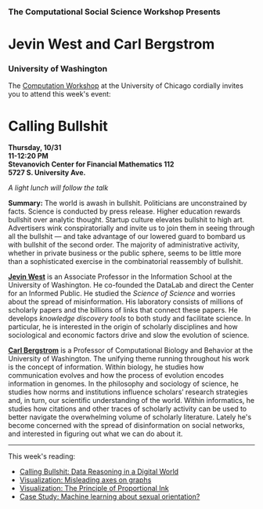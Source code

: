 
### The Computational Social Science Workshop Presents
# Jevin West and Carl Bergstrom
### University of Washington


The [Computation Workshop](https://macss.uchicago.edu/content/computation-workshop) at the University of Chicago cordially invites you to attend this week's event:

# Calling Bullshit

**Thursday, 10/31**<br>
**11-12:20 PM**<br>
**Stevanovich Center for Financial Mathematics 112**<br>
**5727 S. University Ave.** <br>

*A light lunch will follow the talk*
<br>

**Summary:** The world is awash in bullshit. Politicians are unconstrained by facts. Science is conducted by press release. Higher education rewards bullshit over analytic thought. Startup culture elevates bullshit to high art. Advertisers wink conspiratorially and invite us to join them in seeing through all the bullshit — and take advantage of our lowered guard to bombard us with bullshit of the second order. The majority of administrative activity, whether in private business or the public sphere, seems to be little more than a sophisticated exercise in the combinatorial reassembly of bullshit.


[**Jevin West**](https://jevinwest.org/) is an Associate Professor in the Information School at the University of Washington. He co-founded the DataLab and direct the Center for an Informed Public. He studied the *Science of Science* and worries about the spread of misinformation. His laboratory consists of millions of scholarly papers and the billions of links that connect these papers. He develops *knowledge discovery tools* to both study and facilitate science. In particular, he is interested in the origin of scholarly disciplines and how sociological and economic factors drive and slow the evolution of science.

[**Carl Bergstrom**](https://www.biology.washington.edu/people/profile/carl-bergstrom) is a Professor of Computational Biology and Behavior at the University of Washington. The unifying theme running throughout his work is the concept of information. Within biology, he studies how communication evolves and how the process of evolution encodes information in genomes. In the philosophy and sociology of science, he studies how norms and institutions influence scholars’ research strategies and, in turn, our scientific understanding of the world. Within informatics, he studies how citations and other traces of scholarly activity can be used to better navigate the overwhelming volume of scholarly literature. Lately he's become concerned with the spread of disinformation on social networks, and interested in figuring out what we can do about it.
 
---

This week's reading:

- [Calling Bullshit: Data Reasoning in a Digital World](https://callingbullshit.org/)
- [Visualization: Misleading axes on graphs](https://callingbullshit.org/tools/tools_misleading_axes.html)
- [Visualization: The Principle of Proportional Ink](https://callingbullshit.org/tools/tools_proportional_ink.html)
- [Case Study: Machine learning about sexual orientation?](https://callingbullshit.org/case_studies/case_study_ml_sexual_orientation.html)



